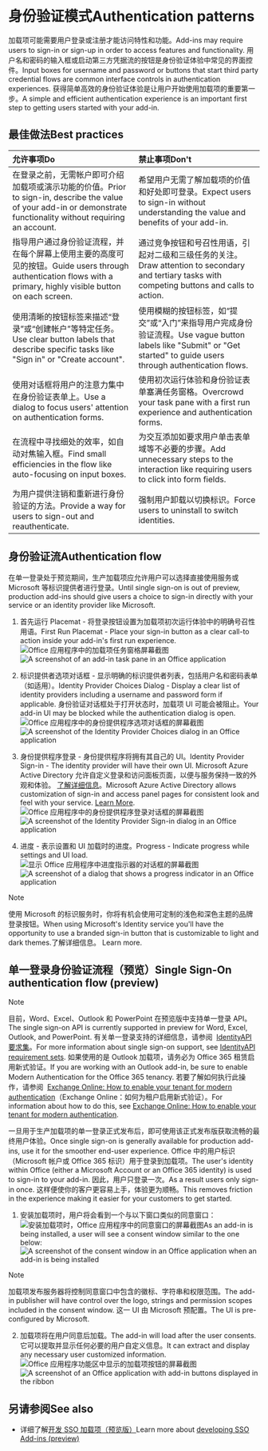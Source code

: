 # <a name="authentication-patterns"></a><span data-ttu-id="dcd7b-101">身份验证模式</span><span class="sxs-lookup"><span data-stu-id="dcd7b-101">Authentication patterns</span></span>

<span data-ttu-id="dcd7b-102">加载项可能需要用户登录或注册才能访问特性和功能。</span><span class="sxs-lookup"><span data-stu-id="dcd7b-102">Add-ins may require users to sign-in or sign-up in order to access features and functionality.</span></span> <span data-ttu-id="dcd7b-103">用户名和密码的输入框或启动第三方凭据流的按钮是身份验证体验中常见的界面控件。</span><span class="sxs-lookup"><span data-stu-id="dcd7b-103">Input boxes for username and password or buttons that start third party credential flows are common interface controls in authentication experiences.</span></span> <span data-ttu-id="dcd7b-104">获得简单高效的身份验证体验是让用户开始使用加载项的重要第一步。</span><span class="sxs-lookup"><span data-stu-id="dcd7b-104">A simple and efficient authentication experience is an important first step to getting users started with your add-in.</span></span>

## <a name="best-practices"></a><span data-ttu-id="dcd7b-105">最佳做法</span><span class="sxs-lookup"><span data-stu-id="dcd7b-105">Best practices</span></span>

|<span data-ttu-id="dcd7b-106">允许事项</span><span class="sxs-lookup"><span data-stu-id="dcd7b-106">Do</span></span>|<span data-ttu-id="dcd7b-107">禁止事项</span><span class="sxs-lookup"><span data-stu-id="dcd7b-107">Don't</span></span>|
|:----|:----|
|<span data-ttu-id="dcd7b-108">在登录之前，无需帐户即可介绍加载项或演示功能的价值。</span><span class="sxs-lookup"><span data-stu-id="dcd7b-108">Prior to sign-in, describe the value of your add-in or demonstrate functionality without requiring an account.</span></span> |<span data-ttu-id="dcd7b-109">希望用户无需了解加载项的价值和好处即可登录。</span><span class="sxs-lookup"><span data-stu-id="dcd7b-109">Expect users to sign-in without understanding the value and benefits of your add-in.</span></span>|
|<span data-ttu-id="dcd7b-110">指导用户通过身份验证流程，并在每个屏幕上使用主要的高度可见的按钮。</span><span class="sxs-lookup"><span data-stu-id="dcd7b-110">Guide users through authentication flows with a primary, highly visible button on each screen.</span></span> |<span data-ttu-id="dcd7b-111">通过竞争按钮和号召性用语，引起对二级和三级任务的关注。</span><span class="sxs-lookup"><span data-stu-id="dcd7b-111">Draw attention to secondary and tertiary tasks with competing buttons and calls to action.</span></span>|
|<span data-ttu-id="dcd7b-112">使用清晰的按钮标签来描述“登录”或“创建帐户”等特定任务。</span><span class="sxs-lookup"><span data-stu-id="dcd7b-112">Use clear button labels that describe specific tasks like "Sign in" or "Create account".</span></span>   |<span data-ttu-id="dcd7b-113">使用模糊的按钮标签，如“提交”或“入门”来指导用户完成身份验证流程。</span><span class="sxs-lookup"><span data-stu-id="dcd7b-113">Use vague button labels like "Submit" or "Get started" to guide users through authentication flows.</span></span>|
|<span data-ttu-id="dcd7b-114">使用对话框将用户的注意力集中在身份验证表单上。</span><span class="sxs-lookup"><span data-stu-id="dcd7b-114">Use a dialog to focus users' attention on authentication forms.</span></span>    |<span data-ttu-id="dcd7b-115">使用初次运行体验和身份验证表单塞满任务窗格。</span><span class="sxs-lookup"><span data-stu-id="dcd7b-115">Overcrowd your task pane with a first run experience and authentication forms.</span></span>|
|<span data-ttu-id="dcd7b-116">在流程中寻找细处的效率，如自动对焦输入框。</span><span class="sxs-lookup"><span data-stu-id="dcd7b-116">Find small efficiencies in the flow like auto-focusing on input boxes.</span></span> |<span data-ttu-id="dcd7b-117">为交互添加如要求用户单击表单域等不必要的步骤。</span><span class="sxs-lookup"><span data-stu-id="dcd7b-117">Add unnecessary steps to the interaction like requiring users to click into form fields.</span></span>|
|<span data-ttu-id="dcd7b-118">为用户提供注销和重新进行身份验证的方法。</span><span class="sxs-lookup"><span data-stu-id="dcd7b-118">Provide a way for users to sign-out and reauthenticate.</span></span>    |<span data-ttu-id="dcd7b-119">强制用户卸载以切换标识。</span><span class="sxs-lookup"><span data-stu-id="dcd7b-119">Force users to uninstall to switch identities.</span></span>|

## <a name="authentication-flow"></a><span data-ttu-id="dcd7b-120">身份验证流</span><span class="sxs-lookup"><span data-stu-id="dcd7b-120">Authentication flow</span></span>
<span data-ttu-id="dcd7b-121">在单一登录处于预览期间，生产加载项应允许用户可以选择直接使用服务或 Microsoft 等标识提供者进行登录。</span><span class="sxs-lookup"><span data-stu-id="dcd7b-121">Until single sign-on is out of preview, production add-ins should give users a choice to sign-in directly with your service or an identity provider like Microsoft.</span></span>

1. <span data-ttu-id="dcd7b-122">首先运行 Placemat - 将登录按钮设置为加载项初次运行体验中的明确号召性用语。</span><span class="sxs-lookup"><span data-stu-id="dcd7b-122">First Run Placemat - Place your sign-in button as a clear call-to action inside your add-in's first run experience.</span></span>
<span data-ttu-id="dcd7b-123">![Office 应用程序中的加载项任务窗格屏幕截图](../images/add-in-fre-value-placemat.png)</span><span class="sxs-lookup"><span data-stu-id="dcd7b-123">![A screenshot of an add-in task pane in an Office application](../images/add-in-fre-value-placemat.png)</span></span>

2. <span data-ttu-id="dcd7b-124">标识提供者选项对话框 - 显示明确的标识提供者列表，包括用户名和密码表单（如适用）。</span><span class="sxs-lookup"><span data-stu-id="dcd7b-124">Identity Provider Choices Dialog - Display a clear list of identity providers including a username and password form if applicable.</span></span> <span data-ttu-id="dcd7b-125">身份验证对话框处于打开状态时，加载项 UI 可能会被阻止。</span><span class="sxs-lookup"><span data-stu-id="dcd7b-125">Your add-in UI may be blocked while the authentication dialog is open.</span></span>
<span data-ttu-id="dcd7b-126">![Office 应用程序中的身份提供程序选项对话框的屏幕截图](../images/add-in-auth-choices-dialog.png)</span><span class="sxs-lookup"><span data-stu-id="dcd7b-126">![A screenshot of the Identity Provider Choices dialog in an Office application](../images/add-in-auth-choices-dialog.png)</span></span>



3. <span data-ttu-id="dcd7b-127">身份提供程序登录 - 身份提供程序将拥有其自己的 UI。</span><span class="sxs-lookup"><span data-stu-id="dcd7b-127">Identity Provider Sign-in - The identity provider will have their own UI.</span></span> <span data-ttu-id="dcd7b-128">Microsoft Azure Active Directory 允许自定义登录和访问面板页面，以便与服务保持一致的外观和体验。 [了解详细信息](https://docs.microsoft.com/azure/active-directory/fundamentals/customize-branding)。</span><span class="sxs-lookup"><span data-stu-id="dcd7b-128">Microsoft Azure Active Directory allows customization of sign-in and access panel pages for consistent look and feel with your service. [Learn More](https://docs.microsoft.com/azure/active-directory/fundamentals/customize-branding).</span></span>
<span data-ttu-id="dcd7b-129">![Office 应用程序中的身份提供程序登录对话框的屏幕截图](../images/add-in-auth-identity-sign-in.png)</span><span class="sxs-lookup"><span data-stu-id="dcd7b-129">![A screenshot of the Identity Provider Sign-in dialog in an Office application](../images/add-in-auth-identity-sign-in.png)</span></span>

4. <span data-ttu-id="dcd7b-130">进度 - 表示设置和 UI 加载时的进度。</span><span class="sxs-lookup"><span data-stu-id="dcd7b-130">Progress - Indicate progress while settings and UI load.</span></span>
<span data-ttu-id="dcd7b-131">![显示 Office 应用程序中进度指示器的对话框的屏幕截图](../images/add-in-auth-modal-interstitial.png)</span><span class="sxs-lookup"><span data-stu-id="dcd7b-131">![A screenshot of a dialog that shows a progress indicator in an Office application](../images/add-in-auth-modal-interstitial.png)</span></span>

> [!NOTE] 
> <span data-ttu-id="dcd7b-132">使用 Microsoft 的标识服务时，你将有机会使用可定制的浅色和深色主题的品牌登录按钮。</span><span class="sxs-lookup"><span data-stu-id="dcd7b-132">When using Microsoft's Identity service you'll have the opportunity to use a branded sign-in button that is customizable to light and dark themes.</span></span><span data-ttu-id="dcd7b-133">了解详细信息。</span><span class="sxs-lookup"><span data-stu-id="dcd7b-133"> Learn more.</span></span>

## <a name="single-sign-on-authentication-flow-preview"></a><span data-ttu-id="dcd7b-134">单一登录身份验证流程（预览）</span><span class="sxs-lookup"><span data-stu-id="dcd7b-134">Single Sign-On authentication flow (preview)</span></span>

> [!NOTE]
> <span data-ttu-id="dcd7b-135">目前，Word、Excel、Outlook 和 PowerPoint 在预览版中支持单一登录 API。</span><span class="sxs-lookup"><span data-stu-id="dcd7b-135">The single sign-on API is currently supported in preview for Word, Excel, Outlook, and PowerPoint.</span></span> <span data-ttu-id="dcd7b-136">有关单一登录支持的详细信息，请参阅  [IdentityAPI 要求集](https://docs.microsoft.com/office/dev/add-ins/reference/requirement-sets/identity-api-requirement-sets?view=office-js)。</span><span class="sxs-lookup"><span data-stu-id="dcd7b-136">For more information about single sign-on support, see [IdentityAPI requirement sets](https://docs.microsoft.com/office/dev/add-ins/reference/requirement-sets/identity-api-requirement-sets?view=office-js).</span></span> <span data-ttu-id="dcd7b-137">如果使用的是 Outlook 加载项，请务必为 Office 365 租赁启用新式验证。</span><span class="sxs-lookup"><span data-stu-id="dcd7b-137">If you are working with an Outlook add-in, be sure to enable Modern Authentication for the Office 365 tenancy.</span></span> <span data-ttu-id="dcd7b-138">若要了解如何执行此操作，请参阅  [Exchange Online: How to enable your tenant for modern authentication](https://social.technet.microsoft.com/wiki/contents/articles/32711.exchange-online-how-to-enable-your-tenant-for-modern-authentication.aspx)（Exchange Online：如何为租户启用新式验证）。</span><span class="sxs-lookup"><span data-stu-id="dcd7b-138">For information about how to do this, see [Exchange Online: How to enable your tenant for modern authentication](https://social.technet.microsoft.com/wiki/contents/articles/32711.exchange-online-how-to-enable-your-tenant-for-modern-authentication.aspx).</span></span>

<span data-ttu-id="dcd7b-139">一旦用于生产加载项的单一登录正式发布后，即可使用该正式发布版获取流畅的最终用户体验。</span><span class="sxs-lookup"><span data-stu-id="dcd7b-139">Once single sign-on is generally available for production add-ins, use it for the smoother end-user experience.</span></span> <span data-ttu-id="dcd7b-140">Office 中的用户标识（Microsoft 帐户或 Office 365 标识）用于登录到加载项。</span><span class="sxs-lookup"><span data-stu-id="dcd7b-140">The user's identity within Office (either a Microsoft Account or an Office 365 identity) is used to sign-in to your add-in.</span></span> <span data-ttu-id="dcd7b-141">因此，用户只登录一次。</span><span class="sxs-lookup"><span data-stu-id="dcd7b-141">As a result users only sign-in once.</span></span> <span data-ttu-id="dcd7b-142">这样便使你的客户更容易上手，体验更为顺畅。</span><span class="sxs-lookup"><span data-stu-id="dcd7b-142">This removes friction in the experience making it easier for your customers to get started.</span></span>

1. <span data-ttu-id="dcd7b-143">安装加载项时，用户将会看到一个与以下窗口类似的同意窗口：![安装加载项时，Office 应用程序中的同意窗口的屏幕截图](../images/add-in-auth-SSO-consent-dialog.png)</span><span class="sxs-lookup"><span data-stu-id="dcd7b-143">As an add-in is being installed, a user will see a consent window similar to the one below: ![A screenshot of the consent window in an Office application when an add-in is being installed](../images/add-in-auth-SSO-consent-dialog.png)</span></span>
> [!NOTE]
> <span data-ttu-id="dcd7b-144">加载项发布服务器将控制同意窗口中包含的徽标、字符串和权限范围。</span><span class="sxs-lookup"><span data-stu-id="dcd7b-144">The add-in publisher will have control over the logo, strings and permission scopes included in the consent window.</span></span> <span data-ttu-id="dcd7b-145">这一 UI 由 Microsoft 预配置。</span><span class="sxs-lookup"><span data-stu-id="dcd7b-145">The UI is pre-configured by Microsoft.</span></span>

2. <span data-ttu-id="dcd7b-146">加载项将在用户同意后加载。</span><span class="sxs-lookup"><span data-stu-id="dcd7b-146">The add-in will load after the user consents.</span></span> <span data-ttu-id="dcd7b-147">它可以提取并显示任何必要的用户自定义信息。</span><span class="sxs-lookup"><span data-stu-id="dcd7b-147">It can extract and display any necessary user customized information.</span></span>
<span data-ttu-id="dcd7b-148">![Office 应用程序功能区中显示的加载项按钮的屏幕截图](../images/add-in-ribbon.png)</span><span class="sxs-lookup"><span data-stu-id="dcd7b-148">![A screenshot of an Office application with add-in buttons displayed in the ribbon](../images/add-in-ribbon.png)</span></span>

## <a name="see-also"></a><span data-ttu-id="dcd7b-149">另请参阅</span><span class="sxs-lookup"><span data-stu-id="dcd7b-149">See also</span></span>
- <span data-ttu-id="dcd7b-150">详细了解[开发 SSO 加载项（预览版）](https://docs.microsoft.com/office/dev/add-ins/develop/sso-in-office-add-ins)</span><span class="sxs-lookup"><span data-stu-id="dcd7b-150">Learn more about [developing SSO Add-ins (preview)](https://docs.microsoft.com/office/dev/add-ins/develop/sso-in-office-add-ins)</span></span>